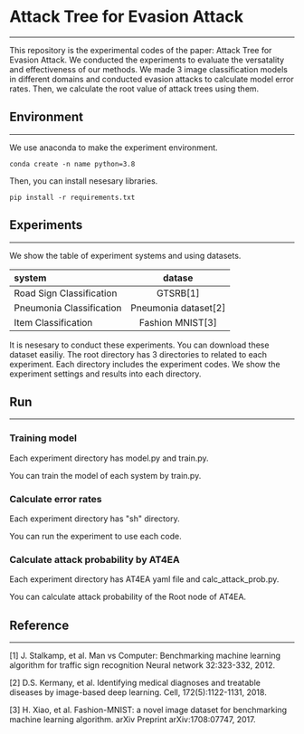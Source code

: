 # Attack Tree for Evasion Attack
- - -
This repository is the experimental codes of the paper: Attack Tree for Evasion Attack.
We conducted the experiments to evaluate the versatality and effectiveness of our methods.
We made 3 image classification models in different domains and conducted evasion attacks to calculate model error rates.
Then, we calculate the root value of attack trees using them.


## Environment
- - -
We use anaconda to make the experiment environment.
```
conda create -n name python=3.8
```
Then, you can install nesesary libraries.
```
pip install -r requirements.txt
```

## Experiments
- - -
We show the table of experiment systems and using datasets.

| system                    | datase                |
|:--------------------------|:---------------------:|
| Road Sign Classification  | GTSRB[1]              |
| Pneumonia Classification  | Pneumonia dataset[2]  |
| Item Classification       | Fashion MNIST[3]      |

It is nesesary to conduct these experiments.
You can download these dataset easiliy.
The root directory has 3 directories to related to each experiment.
Each directory includes the experiment codes.
We show the experiment settings and results into each directory.


## Run
- - -
### Training model
Each experiment directory has model.py and train.py.

You can train the model of each system by train.py.

### Calculate error rates
Each experiment directory has "sh" directory.

You can run the experiment to use each code.

### Calculate attack probability by AT4EA
Each experiment directory has AT4EA yaml file and calc_attack_prob.py.

You can calculate attack probability of the Root node of AT4EA.

## Reference
- - -
[1] J. Stalkamp, et al. Man vs Computer: Benchmarking machine learning algorithm for traffic sign recognition Neural network 32:323-332, 2012.

[2] D.S. Kermany, et al. Identifying medical diagnoses and treatable diseases by image-based deep learning. Cell, 172(5):1122-1131, 2018.

[3] H. Xiao, et al. Fashion-MNIST: a novel image dataset for benchmarking machine learning algorithm. arXiv Preprint arXiv:1708:07747, 2017.

